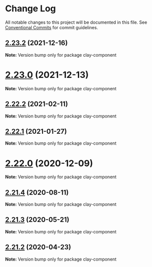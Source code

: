 # Change Log

All notable changes to this project will be documented in this file.
See [Conventional Commits](https://conventionalcommits.org) for commit guidelines.

## [2.23.2](https://github.com/liferay/clay/compare/v2.23.1...v2.23.2) (2021-12-16)

**Note:** Version bump only for package clay-component





# [2.23.0](https://github.com/liferay/clay/tree/master/packages/clay-component/compare/v2.22.4...v2.23.0) (2021-12-13)

**Note:** Version bump only for package clay-component





## [2.22.2](https://github.com/liferay/clay/tree/master/packages/clay-component/compare/v2.22.1...v2.22.2) (2021-02-11)

**Note:** Version bump only for package clay-component





## [2.22.1](https://github.com/liferay/clay/tree/master/packages/clay-component/compare/v2.22.0...v2.22.1) (2021-01-27)

**Note:** Version bump only for package clay-component





# [2.22.0](https://github.com/liferay/clay/tree/master/packages/clay-component/compare/v2.21.5...v2.22.0) (2020-12-09)

**Note:** Version bump only for package clay-component





## [2.21.4](https://github.com/liferay/clay/tree/master/packages/clay-component/compare/v2.21.3...v2.21.4) (2020-08-11)

**Note:** Version bump only for package clay-component





## [2.21.3](https://github.com/liferay/clay/tree/master/packages/clay-component/compare/v2.21.2...v2.21.3) (2020-05-21)

**Note:** Version bump only for package clay-component





## [2.21.2](https://github.com/liferay/clay/tree/master/packages/clay-component/compare/v2.21.1...v2.21.2) (2020-04-23)

**Note:** Version bump only for package clay-component
